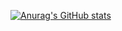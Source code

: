 [![Anurag's GitHub stats](https://github-readme-stats.vercel.app/api?username=deplives)](https://github.com/anuraghazra/github-readme-stats)
